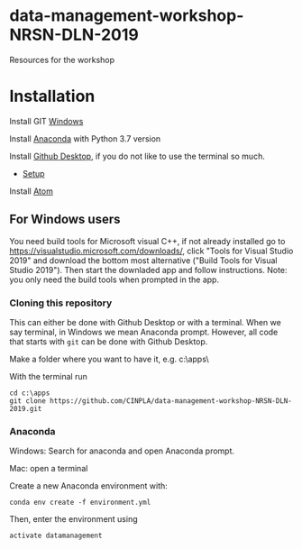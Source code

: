 # data-management-workshop-NRSN-DLN-2019
Resources for the workshop


# Installation
Install GIT [Windows](https://git-scm.com/downloads)

Install [Anaconda](https://www.anaconda.com/distribution/) with Python 3.7 version

Install [Github Desktop](https://desktop.github.com/), if you do not like to use the terminal so much.
 * [Setup](https://help.github.com/desktop/guides/getting-started-with-github-desktop/setting-up-github-desktop/)

Install [Atom](https://atom.io/)

## For Windows users
You need build tools for Microsoft visual C++, if not already installed go to
https://visualstudio.microsoft.com/downloads/, click "Tools for Visual Studio 2019"
and download the bottom most alternative ("Build Tools for Visual Studio 2019").
Then start the downladed app and follow instructions.
Note: you only need the build tools when prompted in the app.

### Cloning this repository
This can either be done with Github Desktop
or with a terminal. When we say terminal, in Windows we mean Anaconda prompt.
However, all code that starts with `git` can be done with Github Desktop.

Make a folder where you want to have it, e.g. c:\apps\

With the terminal run

~~~~~~~~~~~~~~~~~~~~~~~~~~~~~~~~~~~~~~~~~~~~~~~~~~~~~~~~~~~~~~~
cd c:\apps
git clone https://github.com/CINPLA/data-management-workshop-NRSN-DLN-2019.git
~~~~~~~~~~~~~~~~~~~~~~~~~~~~~~~~~~~~~~~~~~~~~~~~~~~~~~~~~~~~~~~

### Anaconda
Windows: Search for anaconda and open Anaconda prompt.

Mac: open a terminal

Create a new Anaconda environment with:

```
conda env create -f environment.yml
```

Then, enter the environment using

```
activate datamanagement
```

<!-- Install GIT [LFS](https://git-lfs.github.com/)

[Nice intro video to LFS](https://www.youtube.com/watch?v=uLR1RNqJ1Mw) -->
